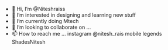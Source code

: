 - 👋 Hi, I’m @Niteshraiss
- 👀 I’m interested in designing and learning new stuff
- 🌱 I’m currently doing Mtech 
- 💞️ I’m looking to collaborate on ...
- 📫 How to reach me ...
 instagram @nitesh_rais
 mobile legends ShadesNitesh
 

<!---
Niteshraiss/Niteshraiss is a ✨ special ✨ repository because its `README.md` (this file) appears on your GitHub profile.
You can click the Preview link to take a look at your changes.
--->
